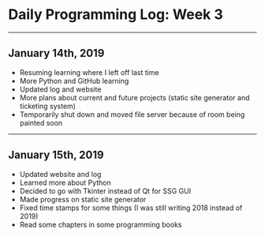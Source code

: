 # Daily Programming Log: Week 3

---

## January 14th, 2019

* Resuming learning where I left off last time
* More Python and GitHub learning
* Updated log and website
* More plans about current and future projects (static site generator and ticketing system)
* Temporarily shut down and moved file server because of room being painted soon

---

## January 15th, 2019

* Updated website and log
* Learned more about Python
* Decided to go with Tkinter instead of Qt for SSG GUI
* Made progress on static site generator
* Fixed time stamps for some things (I was still writing 2018 instead of 2019)
* Read some chapters in some programming books



